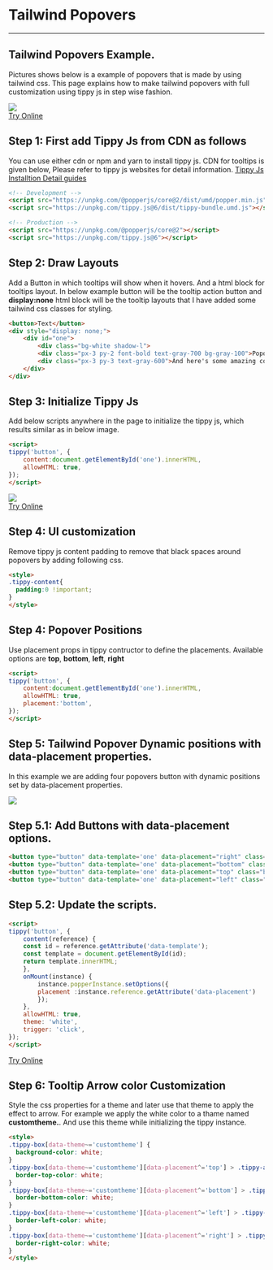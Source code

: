 <h1 class="text-gray-700 font-bold text-2xl md:text-3xl leading-snug">Tailwind Popovers</h1>

<hr class="border-t-2 border-b-0 border-gray-100 mt-2 mb-8">

<h2 class="font-bold mb-4 text-gray-700 text-xl">Tailwind Popovers Example.</h2>
<p class="my-4 leading-relaxed text-gray-700">Pictures shows below is a example of popovers that is made by using tailwind css. This page explains how to make tailwind popovers with full customization using tippy js in step wise fashion.</p>
<div class="flex justify-center p-4 border rounded-t-lg">
    <img src="/assets/docs/master/image-09.png">
</div>

<div class="p-6 border text-center rounded-t-lg mt-16">
    <a href="/editors/tailwind-tippy-js-5b0f4e770497" class="leading-tight bg-blue-600 hover:text-gray-100 text-gray-200 rounded px-6 py-3 text-sm">Try Online</a>
</div>

<h2 class="font-bold mb-4 text-gray-700 mt-16 text-xl">Step 1: First add Tippy Js from CDN as follows</h2>
<p class="my-4 leading-relaxed text-gray-700">You can use either cdn or npm and yarn to install tippy js. CDN for tooltips is given below, Please refer to tippy js websites for detail information. <a alt="Tippy Js Installtion Detail guides" href="https://atomiks.github.io/tippyjs/v6/getting-started/">Tippy Js Installtion Detail guides</a></p>

```html
<!-- Development -->
<script src="https://unpkg.com/@popperjs/core@2/dist/umd/popper.min.js"></script>
<script src="https://unpkg.com/tippy.js@6/dist/tippy-bundle.umd.js"></script>

<!-- Production -->
<script src="https://unpkg.com/@popperjs/core@2"></script>
<script src="https://unpkg.com/tippy.js@6"></script>
```

<h2 class="font-bold mb-4 text-gray-700 mt-16 text-xl">Step 2: Draw Layouts</h2>
<p class="my-4 leading-relaxed text-gray-700">Add a Button in which tooltips will show when it hovers. And a html block for tooltips layout. In below example button will be the tooltip action button and <b>display:none</b> html block will be the tooltip layouts that I have added some tailwind css classes for styling. </p>

```html
<button>Text</button>
<div style="display: none;">
    <div id="one">
        <div class="bg-white shadow-l">
        <div class="px-3 py-2 font-bold text-gray-700 bg-gray-100">Popover title</div>
        <div class="px-3 py-3 text-gray-600">And here's some amazing content. It's very engaging. Right?</div>
    </div>
</div>
```

<h2 class="font-bold mb-4 text-gray-700 mt-16 text-xl">Step 3: Initialize Tippy Js</h2>
<p class="my-4 leading-relaxed text-gray-700">Add below scripts anywhere in the page to initialize the tippy js, which results similar as in below image.</p>

```html
<script>
tippy('button', {
    content:document.getElementById('one').innerHTML,
    allowHTML: true,
});
</script>
```

<div class="flex justify-center p-4 border rounded-t-lg mt-16">
    <img src="/assets/docs/master/image-10.png">
</div>


<div class="p-6 border text-center rounded-t-lg mt-16">
    <a href="/editors/tippy-js-minimal-304d890a561d" class="leading-tight bg-blue-600 hover:text-gray-100 text-gray-200 rounded px-6 py-3 text-sm">Try Online</a>
</div>

<h2 class="font-bold mb-4 text-gray-700 mt-16 text-xl">Step 4: UI customization</h2>
<p class="my-4 leading-relaxed text-gray-700">
Remove tippy js content padding to remove that black spaces around popovers by adding following css. 
</p>

```html
<style>
.tippy-content{
  padding:0 !important;
}
</style>
```

<h2 class="font-bold mb-4 text-gray-700 mt-16 text-xl">Step 4: Popover Positions</h2>
<p class="my-4 leading-relaxed text-gray-700">Use placement props in tippy contructor to define the placements. Available options are <b>top</b>, <b>bottom</b>, <b>left</b>, <b>right</b></p>

```html
<script>
tippy('button', {
    content:document.getElementById('one').innerHTML,
    allowHTML: true,
    placement:'bottom',
});
</script>
```

<h2 class="font-bold mb-4 text-gray-700 mt-16 text-xl">Step 5: Tailwind Popover Dynamic positions with <b>data-placement</b> properties.</h2>
<p class="my-4 leading-relaxed text-gray-700">In this example we are adding four popovers button with dynamic positions set by data-placement properties.</p>
<div class="flex justify-center p-4 border rounded-t-lg mt-16">
    <img src="/assets/docs/master/image-11.png">
</div>

<h2 class="font-bold mb-4 text-gray-700 mt-16 text-xl">Step 5.1: Add Buttons with data-placement options.</h2>

```html
<button type="button" data-template='one' data-placement="right" class="bg-blue-600 text-gray-200 rounded hover:bg-blue-500 px-4 py-2 focus:outline-none">Primary</button>
<button type="button" data-template='one' data-placement="bottom" class="bg-gray-600 text-gray-100 rounded hover:bg-gray-500 px-4 py-2 focus:outline-none">Secondary</button>
<button type="button" data-template='one' data-placement="top" class="bg-green-500 text-gray-100 rounded hover:bg-green-400 px-4 py-2 focus:outline-none">Success</button>
<button type="button" data-template='one' data-placement="left" class="bg-red-500 text-gray-200 rounded hover:bg-red-400 px-4 py-2 focus:outline-none">Danger</button>
```

<h2 class="font-bold mb-4 text-gray-700 mt-16 text-xl">Step 5.2: Update the scripts.</h2>

```html
<script>
tippy('button', {
    content(reference) {
    const id = reference.getAttribute('data-template');
    const template = document.getElementById(id);
    return template.innerHTML;
    },
    onMount(instance) {
        instance.popperInstance.setOptions({
        placement :instance.reference.getAttribute('data-placement')
        });
    },
    allowHTML: true,
    theme: 'white',
    trigger: 'click', 
});
</script>
```

<div class="p-6 border text-center rounded-t-lg mt-16">
    <a href="/editors/dynamic-position-and-content-40b5fb8d88c9" class="leading-tight bg-blue-600 hover:text-gray-100 text-gray-200 rounded px-6 py-3 text-sm">Try Online</a>
</div>

<h2 class="font-bold mb-4 text-gray-700 mt-16 text-xl">Step 6: Tooltip Arrow color Customization</h2>
<p class="my-4 leading-relaxed text-gray-700">Style the css properties for a theme and later use that theme to apply the effect to arrow. For example we apply the white color to a thame named <b>customtheme.</b>. And use this theme while initializing the tippy instance.</p>

```html
<style>
.tippy-box[data-theme~='customtheme'] {
  background-color: white;
}
.tippy-box[data-theme~='customtheme'][data-placement^='top'] > .tippy-arrow::before {
  border-top-color: white;
}
.tippy-box[data-theme~='customtheme'][data-placement^='bottom'] > .tippy-arrow::before {
  border-bottom-color: white;
}
.tippy-box[data-theme~='customtheme'][data-placement^='left'] > .tippy-arrow::before {
  border-left-color: white;
}
.tippy-box[data-theme~='customtheme'][data-placement^='right'] > .tippy-arrow::before {
  border-right-color: white;
}
</style>
```
